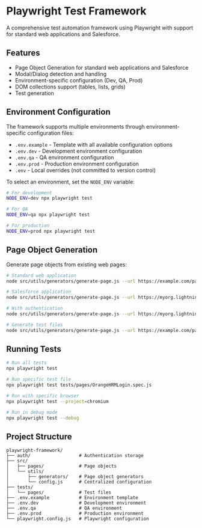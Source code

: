 # Playwright Test Framework

A comprehensive test automation framework using Playwright with support for standard web applications and Salesforce.

## Features

- Page Object Generation for standard web applications and Salesforce
- Modal/Dialog detection and handling
- Environment-specific configuration (Dev, QA, Prod)
- DOM collections support (tables, lists, grids)
- Test generation

## Environment Configuration

The framework supports multiple environments through environment-specific configuration files:

- `.env.example` - Template with all available configuration options
- `.env.dev` - Development environment configuration
- `.env.qa` - QA environment configuration
- `.env.prod` - Production environment configuration
- `.env` - Local overrides (not committed to version control)

To select an environment, set the `NODE_ENV` variable:

```bash
# For development
NODE_ENV=dev npx playwright test

# For QA
NODE_ENV=qa npx playwright test

# For production
NODE_ENV=prod npx playwright test
```

## Page Object Generation

Generate page objects from existing web pages:

```bash
# Standard web application
node src/utils/generators/generate-page.js --url https://example.com/page --name ExamplePage

# Salesforce application
node src/utils/generators/generate-page.js --url https://myorg.lightning.force.com/page --name SfPage --salesforce

# With authentication
node src/utils/generators/generate-page.js --url https://myorg.lightning.force.com/page --name SfPage --salesforce --username user@example.com --password mypassword

# Generate test files
node src/utils/generators/generate-page.js --url https://example.com/page --name ExamplePage --generate-tests
```

## Running Tests

```bash
# Run all tests
npx playwright test

# Run specific test file
npx playwright test tests/pages/OrangeHRMLogin.spec.js

# Run with specific browser
npx playwright test --project=chromium

# Run in debug mode
npx playwright test --debug
```

## Project Structure

```
playwright-framework/
├── auth/                  # Authentication storage
├── src/
│   ├── pages/             # Page objects
│   └── utils/
│       ├── generators/    # Page object generators
│       └── config.js      # Centralized configuration
├── tests/
│   └── pages/             # Test files
├── .env.example           # Environment template
├── .env.dev               # Development environment
├── .env.qa                # QA environment
├── .env.prod              # Production environment
└── playwright.config.js   # Playwright configuration
```
